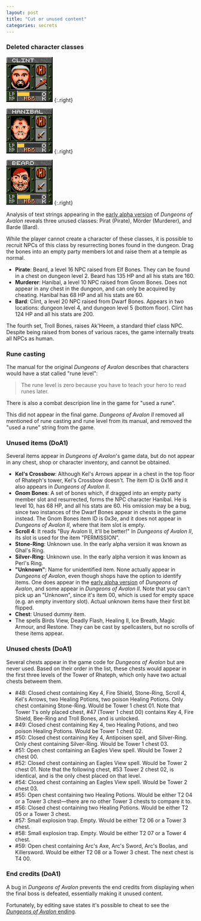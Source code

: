```yaml
---
layout: post
title: "Cut or unused content"
categories: secrets
---
```


### Deleted character classes

![Clint](../images/npc_clint.png "Clint")
{:.right}

![Hanibal](../images/npc_hanibal.png "Hanibal")
{:.right}

![Beard](../images/npc_beard.png "Beard")
{:.right}

Analysis of text strings appearing in the
[early alpha version](../secrets/early-alpha-version) of _Dungeons of Avalon_
reveals three unused classes: Pirat (Pirate), M&ouml;rder (Murderer), and
Barde (Bard).

While the player cannot create a character of these classes, it is possible to
recruit NPCs of this class by resurrecting bones found in the dungeon. Drag the
bones into an empty party members lot and raise them at a temple as normal.

* __Pirate__: Beard, a level 16 NPC raised from Elf Bones.
  They can be found in a chest on dungeon level 2.
  Beard has 135 HP and all his stats are 160.
* __Murderer__: Hanibal, a level 10 NPC raised from Gnom Bones.
  Does not appear in any chest in the dungeon, and can only be acquired by
  cheating.
  Hanibal has 68 HP and all his stats are 60.
* __Bard__: Clint, a level 20 NPC raised from Dwarf Bones. Appears in two
  locations: dungeon level 4, and dungeon level 5 (bottom floor).
  Clint has 124 HP and all his stats are 200.

The fourth set, Troll Bones, raises Ak'Heem, a standard thief class NPC.
Despite being raised from bones of various races, the game internally treats all
NPCs as human.

### Rune casting

The manual for the original _Dungeons of Avalon_ describes that characters would
have a stat called "rune level":

> The rune level is zero because you have to teach your hero to read runes
> later.

There is also a combat descripion line in the game for "used a rune".

This did not appear in the final game. _Dungeons of Avalon II_ removed all
mentioned of rune casting and rune level from its manual, and removed the "used
a rune" string from the game.

### Unused items (DoA1)

Several items appear in _Dungeons of Avalon_'s game data, but do not appear in
any chest, shop or character inventory, and cannot be obtained.

* __Kel's Crossbow__: Although Kel's Arrows appear in a chest in the top floor
  of Rhateph's tower, Kel's Crossbow doesn't. The item ID is 0x16 and it also
  appears in _Dungeons of Avalon II_.
* __Gnom Bones__: A set of bones which, if dragged into an empty party member
  slot and resurrected, forms the NPC character Hanibal. He is level 10,
  has 68 HP, and all his stats are 60. His omission may be a bug, since two
  instances of the Dwarf Bones appear in chests in the game instead.
  The Gnom Bones item ID is 0x3e, and it does not appear in
  _Dungeons of Avalon II_, where that item slot is empty.
* __Scroll 4__: It reads "Buy Avalon II, it'll be better!" In
  _Dungeons of Avalon II_, its slot is used for the item "PERMISSION".
* __Stone-Ring__: Unknown use.
  In the early alpha version it was known as Ghal's Ring.
* __Silver-Ring__: Unknown use.
  In the early alpha version it was known as Perl's Ring.
* __"Unknown"__: Name for unidentified item. None actually appear in
  _Dungeons of Avalon_, even though shops have the option to identify items.
  One does appear in the
  [early alpha version](../secrets/early-alpha-version.html)
  of _Dungeons of Avalon_, and some appear in _Dungeons of Avalon II_.
  Note that you can't pick up an "Unknown", since it's item 00, which is used
  for empty space (e.g. an empty inventory slot). Actual unknown items have
  their first bit flipped.
* __Chest__: Unused dummy item.
* The spells Birds View, Deadly Flash, Healing II, Ice Breath, Magic Armour, and
  Restone. They can be cast by spellcasters, but no scrolls of these items
  appear.

### Unused chests (DoA1)

Several chests appear in the game code for _Dungeons of Avalon_ but are never
used. Based on their order in the list, these chests would appear in the first
three levels of the Tower of Rhateph, which only have two actual chests betweem
them.

* #48: Closed chest containing Key 4, Fire Shield, Stone-Ring, Scroll 4, Kel's
  Arrows, two Healing Potions, two poison Healing Potions.
  Only chest containing Stone-Ring.
  Would be Tower 1 chest 01.
  Note that Tower 1's only placed chest, #47 (Tower 1 chest 00) contains Key 4,
  Fire Shield, Bee-Ring and Troll Bones, and is unlocked.
* #49: Closed chest containing Key 4, two Healing Potions, and two poison
  Healing Potions.
  Would be Tower 1 chest 02.
* #50: Closed chest containing Key 4, Antipoisen spell, and Silver-Ring.
  Only chest containing Silver-Ring.
  Would be Tower 1 chest 03.
* #51: Open chest containing an Eagles View spell.
  Would be Tower 2 chest 00.
* #52: Closed chest containing an Eagles View spell.
  Would be Tower 2 chest 01.
  Note that the following chest, #53 Tower 2 chest 02, is identical, and is the
  only chest placed on that level.
* #54: Closed chest containing an Eagles View spell.
  Would be Tower 2 chest 03.
* #55: Open chest containing two Healing Potions.
  Would be either T2 04 or a Tower 3 chest&mdash;there are no other Tower 3
  chests to compare it to.
* #56: Closed chest containing two Healing Potions.
  Would be either T2 05 or a Tower 3 chest.
* #57: Small explosion trap. Empty.
  Would be either T2 06 or a Tower 3 chest.
* #58: Small explosion trap. Empty.
  Would be either T2 07 or a Tower 4 chest.
* #59: Open chest containing Arc's Axe, Arc's Sword, Arc's Boolas, and
  Killersword.
  Would be either T2 08 or a Tower 3 chest.
  The next chest is T4 00.

### End credits (DoA1)

A bug in _Dungeons of Avalon_ prevents the end credits from displaying when the
final boss is defeated, essentially making it unused content.

Fortunately, by editing save states it's possible to cheat to see the
[_Dungeons of Avalon_ ending](../secrets/doa1-ending.html).
